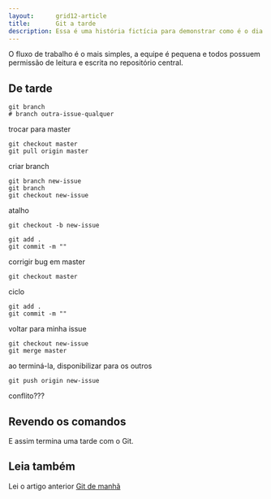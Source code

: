 ```yaml
---
layout:      grid12-article
title:       Git a tarde
description: Essa é uma história fictícia para demonstrar como é o dia dia de quem utiliza o Git
---
```


O fluxo de trabalho é o mais simples, a equipe é pequena e todos possuem permissão de leitura e escrita no repositório
central.


De tarde
---


    git branch
    # branch outra-issue-qualquer

trocar para master

    git checkout master
    git pull origin master

criar branch

    git branch new-issue
    git branch
    git checkout new-issue

atalho

    git checkout -b new-issue

    git add .
    git commit -m ""

corrigir bug em master

    git checkout master

ciclo

    git add .
    git commit -m ""

voltar para minha issue

    git checkout new-issue
    git merge master

ao terminá-la, disponibilizar para os outros

    git push origin new-issue


conflito???
    



Revendo os comandos
---



E assim termina uma tarde com o Git. 



Leia também
---

Lei o artigo anterior [Git de manhã](/git/git-de-manha/)